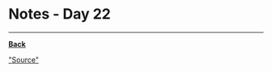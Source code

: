 # Notes - Day 22



---
**<a href = "https://github.com/scottie-l/reading-notes/tree/main/reading-notes-401">Back</a>**

<a href = "">"Source"</a>